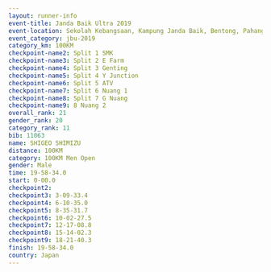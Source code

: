```yaml
---
layout: runner-info 
event-title: Janda Baik Ultra 2019
event-location: Sekolah Kebangsaan, Kampung Janda Baik, Bentong, Pahang, Malaysia
event_category: jbu-2019 
category_km: 100KM 
checkpoint-name2: Split 1 SMK 
checkpoint-name3: Split 2 E Farm 
checkpoint-name4: Split 3 Genting 
checkpoint-name5: Split 4 Y Junction 
checkpoint-name6: Split 5 ATV 
checkpoint-name7: Split 6 Nuang 1 
checkpoint-name8: Split 7 G Nuang 
checkpoint-name9: 8 Nuang 2 
overall_rank: 21
gender_rank: 20
category_rank: 11
bib: 11063
name: SHIGEO SHIMIZU
distance: 100KM
category: 100KM Men Open
gender: Male
time: 19-58-34.0
start: 0-00.0
checkpoint2: 
checkpoint3: 3-09-33.4
checkpoint4: 6-10-35.0
checkpoint5: 8-35-31.7
checkpoint6: 10-02-27.5
checkpoint7: 12-17-08.8
checkpoint8: 15-14-02.3
checkpoint9: 18-21-40.3
finish: 19-58-34.0
country: Japan
---
```

